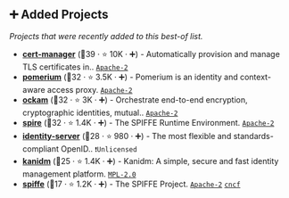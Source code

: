 ## ➕ Added Projects

_Projects that were recently added to this best-of list._

- <b><a href="https://github.com/cert-manager/cert-manager">cert-manager</a></b> (🥇39 ·  ⭐ 10K · ➕) - Automatically provision and manage TLS certificates in.. <code><a href="http://bit.ly/3nYMfla">Apache-2</a></code>
- <b><a href="https://github.com/pomerium/pomerium">pomerium</a></b> (🥈32 ·  ⭐ 3.5K · ➕) - Pomerium is an identity and context-aware access proxy. <code><a href="http://bit.ly/3nYMfla">Apache-2</a></code>
- <b><a href="https://github.com/build-trust/ockam">ockam</a></b> (🥈32 ·  ⭐ 3K · ➕) - Orchestrate end-to-end encryption, cryptographic identities, mutual.. <code><a href="http://bit.ly/3nYMfla">Apache-2</a></code>
- <b><a href="https://github.com/spiffe/spire">spire</a></b> (🥈32 ·  ⭐ 1.4K · ➕) - The SPIFFE Runtime Environment. <code><a href="http://bit.ly/3nYMfla">Apache-2</a></code>
- <b><a href="https://github.com/DuendeSoftware/IdentityServer">identity-server</a></b> (🥉28 ·  ⭐ 980 · ➕) - The most flexible and standards-compliant OpenID.. <code>❗Unlicensed</code>
- <b><a href="https://github.com/kanidm/kanidm">kanidm</a></b> (🥉25 ·  ⭐ 1.4K · ➕) - Kanidm: A simple, secure and fast identity management platform. <code><a href="http://bit.ly/3postzC">MPL-2.0</a></code>
- <b><a href="https://github.com/spiffe/spiffe">spiffe</a></b> (🥇17 ·  ⭐ 1.2K · ➕) - The SPIFFE Project. <code><a href="http://bit.ly/3nYMfla">Apache-2</a></code> <a href="https://www.cncf.io/"><code>cncf</code></a>

